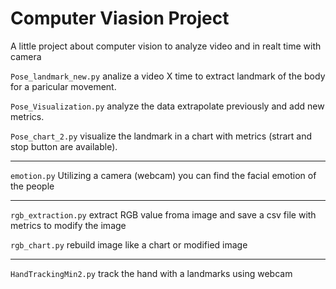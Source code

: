 # Computer Viasion Project
A little project about computer vision to analyze video and in realt time with camera

`Pose_landmark_new.py` analize a video X time to extract landmark of the body for a paricular movement.

`Pose_Visualization.py` analyze the data extrapolate previously and add new metrics.

`Pose_chart_2.py` visualize the landmark in a chart with metrics (strart and stop button are available).

---

`emotion.py` Utilizing a camera (webcam) you can find the facial emotion of the people 

---

`rgb_extraction.py` extract RGB value froma image and save a csv file with metrics to modify the image

`rgb_chart.py` rebuild image like a chart or modified image

---

`HandTrackingMin2.py` track the hand with a landmarks using webcam



